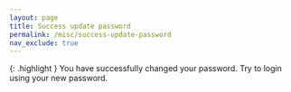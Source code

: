 ```yaml
---
layout: page
title: Success update password
permalink: /misc/success-update-password
nav_exclude: true
---
```


{: .highlight }
You have successfully changed your password. Try to login using your new password.
